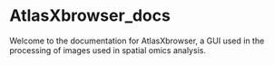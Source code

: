 # AtlasXbrowser_docs

Welcome to the documentation for AtlasXbrowser, a GUI used in the processing of images used in spatial omics analysis.
